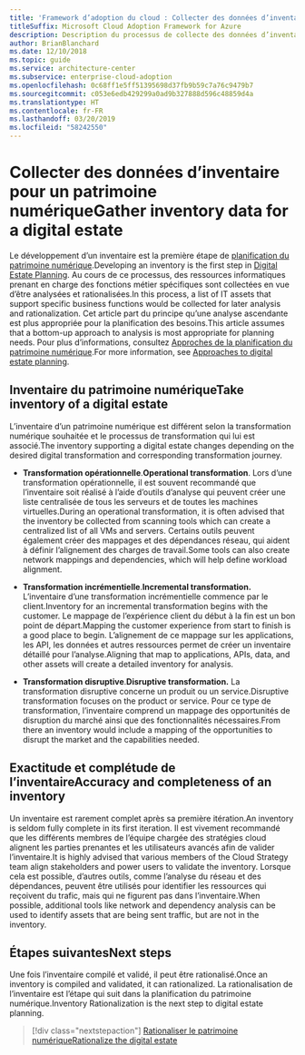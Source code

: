 ```yaml
---
title: 'Framework d’adoption du cloud : Collecter des données d’inventaire pour un patrimoine numérique'
titleSuffix: Microsoft Cloud Adoption Framework for Azure
description: Description du processus de collecte des données d’inventaire pour un patrimoine numérique
author: BrianBlanchard
ms.date: 12/10/2018
ms.topic: guide
ms.service: architecture-center
ms.subservice: enterprise-cloud-adoption
ms.openlocfilehash: 0c68ff1e5ff51395698d37fb9b59c7a76c9479b7
ms.sourcegitcommit: c053e6edb429299a0ad9b327888d596c48859d4a
ms.translationtype: HT
ms.contentlocale: fr-FR
ms.lasthandoff: 03/20/2019
ms.locfileid: "58242550"
---
```

# <a name="gather-inventory-data-for-a-digital-estate"></a><span data-ttu-id="1c280-103">Collecter des données d’inventaire pour un patrimoine numérique</span><span class="sxs-lookup"><span data-stu-id="1c280-103">Gather inventory data for a digital estate</span></span>

<span data-ttu-id="1c280-104">Le développement d’un inventaire est la première étape de [planification du patrimoine numérique](overview.md).</span><span class="sxs-lookup"><span data-stu-id="1c280-104">Developing an inventory is the first step in [Digital Estate Planning](overview.md).</span></span> <span data-ttu-id="1c280-105">Au cours de ce processus, des ressources informatiques prenant en charge des fonctions métier spécifiques sont collectées en vue d’être analysées et rationalisées.</span><span class="sxs-lookup"><span data-stu-id="1c280-105">In this process, a list of IT assets that support specific business functions would be collected for later analysis and rationalization.</span></span> <span data-ttu-id="1c280-106">Cet article part du principe qu’une analyse ascendante est plus appropriée pour la planification des besoins.</span><span class="sxs-lookup"><span data-stu-id="1c280-106">This article assumes that a bottom-up approach to analysis is most appropriate for planning needs.</span></span> <span data-ttu-id="1c280-107">Pour plus d’informations, consultez [Approches de la planification du patrimoine numérique](./approach.md).</span><span class="sxs-lookup"><span data-stu-id="1c280-107">For more information, see [Approaches to digital estate planning](./approach.md).</span></span>

## <a name="take-inventory-of-a-digital-estate"></a><span data-ttu-id="1c280-108">Inventaire du patrimoine numérique</span><span class="sxs-lookup"><span data-stu-id="1c280-108">Take inventory of a digital estate</span></span>

<span data-ttu-id="1c280-109">L’inventaire d’un patrimoine numérique est différent selon la transformation numérique souhaitée et le processus de transformation qui lui est associé.</span><span class="sxs-lookup"><span data-stu-id="1c280-109">The inventory supporting a digital estate changes depending on the desired digital transformation and corresponding transformation journey.</span></span>

- <span data-ttu-id="1c280-110">**Transformation opérationnelle**.</span><span class="sxs-lookup"><span data-stu-id="1c280-110">**Operational transformation**.</span></span> <span data-ttu-id="1c280-111">Lors d’une transformation opérationnelle, il est souvent recommandé que l’inventaire soit réalisé à l’aide d’outils d’analyse qui peuvent créer une liste centralisée de tous les serveurs et de toutes les machines virtuelles.</span><span class="sxs-lookup"><span data-stu-id="1c280-111">During an operational transformation, it is often advised that the inventory be collected from scanning tools which can create a centralized list of all VMs and servers.</span></span> <span data-ttu-id="1c280-112">Certains outils peuvent également créer des mappages et des dépendances réseau, qui aident à définir l’alignement des charges de travail.</span><span class="sxs-lookup"><span data-stu-id="1c280-112">Some tools can also create network mappings and dependencies, which will help define workload alignment.</span></span>

- <span data-ttu-id="1c280-113">**Transformation incrémentielle**.</span><span class="sxs-lookup"><span data-stu-id="1c280-113">**Incremental transformation.**</span></span> <span data-ttu-id="1c280-114">L’inventaire d’une transformation incrémentielle commence par le client.</span><span class="sxs-lookup"><span data-stu-id="1c280-114">Inventory for an incremental transformation begins with the customer.</span></span> <span data-ttu-id="1c280-115">Le mappage de l’expérience client du début à la fin est un bon point de départ.</span><span class="sxs-lookup"><span data-stu-id="1c280-115">Mapping the customer experience from start to finish is a good place to begin.</span></span> <span data-ttu-id="1c280-116">L’alignement de ce mappage sur les applications, les API, les données et autres ressources permet de créer un inventaire détaillé pour l’analyse.</span><span class="sxs-lookup"><span data-stu-id="1c280-116">Aligning that map to applications, APIs, data, and other assets will create a detailed inventory for analysis.</span></span>

- <span data-ttu-id="1c280-117">**Transformation disruptive**.</span><span class="sxs-lookup"><span data-stu-id="1c280-117">**Disruptive transformation.**</span></span> <span data-ttu-id="1c280-118">La transformation disruptive concerne un produit ou un service.</span><span class="sxs-lookup"><span data-stu-id="1c280-118">Disruptive transformation focuses on the product or service.</span></span> <span data-ttu-id="1c280-119">Pour ce type de transformation, l’inventaire comprend un mappage des opportunités de disruption du marché ainsi que des fonctionnalités nécessaires.</span><span class="sxs-lookup"><span data-stu-id="1c280-119">From there an inventory would include a mapping of the opportunities to disrupt the market and the capabilities needed.</span></span>

## <a name="accuracy-and-completeness-of-an-inventory"></a><span data-ttu-id="1c280-120">Exactitude et complétude de l’inventaire</span><span class="sxs-lookup"><span data-stu-id="1c280-120">Accuracy and completeness of an inventory</span></span>

<span data-ttu-id="1c280-121">Un inventaire est rarement complet après sa première itération.</span><span class="sxs-lookup"><span data-stu-id="1c280-121">An inventory is seldom fully complete in its first iteration.</span></span> <span data-ttu-id="1c280-122">Il est vivement recommandé que les différents membres de l’équipe chargée des stratégies cloud alignent les parties prenantes et les utilisateurs avancés afin de valider l’inventaire.</span><span class="sxs-lookup"><span data-stu-id="1c280-122">It is highly advised that various members of the Cloud Strategy team align stakeholders and power users to validate the inventory.</span></span> <span data-ttu-id="1c280-123">Lorsque cela est possible, d’autres outils, comme l’analyse du réseau et des dépendances, peuvent être utilisés pour identifier les ressources qui reçoivent du trafic, mais qui ne figurent pas dans l’inventaire.</span><span class="sxs-lookup"><span data-stu-id="1c280-123">When possible, additional tools like network and dependency analysis can be used to identify assets that are being sent traffic, but are not in the inventory.</span></span>

## <a name="next-steps"></a><span data-ttu-id="1c280-124">Étapes suivantes</span><span class="sxs-lookup"><span data-stu-id="1c280-124">Next steps</span></span>

<span data-ttu-id="1c280-125">Une fois l’inventaire compilé et validé, il peut être rationalisé.</span><span class="sxs-lookup"><span data-stu-id="1c280-125">Once an inventory is compiled and validated, it can rationalized.</span></span> <span data-ttu-id="1c280-126">La rationalisation de l’inventaire est l’étape qui suit dans la planification du patrimoine numérique.</span><span class="sxs-lookup"><span data-stu-id="1c280-126">Inventory Rationalization is the next step to digital estate planning.</span></span>

> [!div class="nextstepaction"]
> [<span data-ttu-id="1c280-127">Rationaliser le patrimoine numérique</span><span class="sxs-lookup"><span data-stu-id="1c280-127">Rationalize the digital estate</span></span>](rationalize.md)
